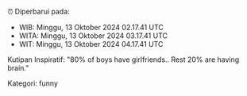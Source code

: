 ⏰ Diperbarui pada:
- WIB: Minggu, 13 Oktober 2024 02.17.41 UTC
- WITA: Minggu, 13 Oktober 2024 03.17.41 UTC
- WIT: Minggu, 13 Oktober 2024 04.17.41 UTC

Kutipan Inspiratif:
"80% of boys have girlfriends.. Rest 20% are having brain."


Kategori: funny

